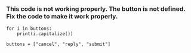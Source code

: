 ### This code is not working properly. The button is not defined. Fix the code to make it work properly.
```
for i in buttons:
    print(i.capitalize())
 
buttons = ["cancel", "reply", "submit"]
```